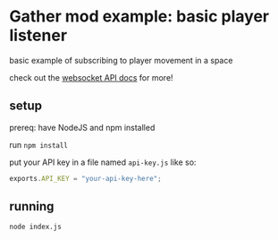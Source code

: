 # Gather mod example: basic player listener

basic example of subscribing to player movement in a space

check out the [websocket API docs](https://gathertown.notion.site/Gather-Websocket-API-bf2d5d4526db412590c3579c36141063) for more!

## setup

prereq: have NodeJS and npm installed

run `npm install`

put your API key in a file named `api-key.js` like so:

```js
exports.API_KEY = "your-api-key-here";
```

## running

`node index.js`
